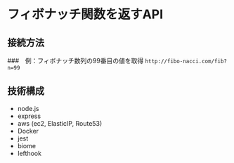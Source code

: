 # フィボナッチ関数を返すAPI
## 接続方法
###　例：フィボナッチ数列の99番目の値を取得
`http://fibo-nacci.com/fib?n=99`
<br>
## 技術構成
- node.js
- express
- aws (ec2, ElasticIP, Route53)
- Docker
- jest
- biome
- lefthook
